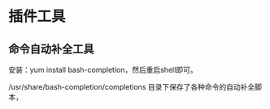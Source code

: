 # 插件工具

## 命令自动补全工具

安装：yum install bash-completion，然后重启shell即可。

/usr/share/bash-completion/completions 目录下保存了各种命令的自动补全脚本，

